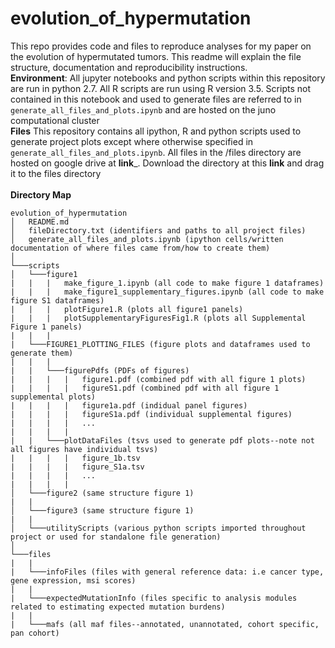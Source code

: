 # evolution_of_hypermutation
This repo provides code and files to reproduce analyses for my paper on the evolution of hypermutated tumors.  This readme will explain the file structure, documentation and reproducibility instructions.  <br>
**Environment**: All jupyter notebooks and python scripts within this repository are run in python 2.7.  All R scripts are run using R version 3.5. Scripts not contained in this notebook and used to generate files are referred to in <code>generate_all_files_and_plots.ipynb</code> and are hosted on the juno computational cluster<br>
**Files** This repository contains all ipython, R and python scripts used to generate project plots except where otherwise specified in <code>generate_all_files_and_plots.ipynb</code>.  All files in the /files directory are hosted on google drive at __link___.  Download the directory at this __link__ and drag it to the files directory  <br>
<br>
**Directory Map** 
```
evolution_of_hypermutation
│   README.md
│   fileDirectory.txt (identifiers and paths to all project files)    
│   generate_all_files_and_plots.ipynb (ipython cells/written documentation of where files came from/how to create them)
│
└───scripts
│   └───figure1
|   |   |   make_figure_1.ipynb (all code to make figure 1 dataframes)
|   |   |   make_figure1_supplementary_figures.ipynb (all code to make figure S1 dataframes)
|   |   |   plotFigure1.R (plots all figure1 panels)
|   |   |   plotSupplementaryFiguresFig1.R (plots all Supplemental Figure 1 panels)
|   |   |
|   └───FIGURE1_PLOTTING_FILES (figure plots and dataframes used to generate them)
|   |   |
|   |   └───figurePdfs (PDFs of figures)
|   |   |   |   figure1.pdf (combined pdf with all figure 1 plots)
|   |   |   |   figureS1.pdf (combined pdf with all figure 1 supplemental plots)
|   |   |   |   figure1a.pdf (indidual panel figures)
|   |   |   |   figureS1a.pdf (individual supplemental figures)
|   |   |   |   ...
|   |   |   |
|   |   └───plotDataFiles (tsvs used to generate pdf plots--note not all figures have individual tsvs)
|   |   |   |   figure_1b.tsv 
|   |   |   |   figure_S1a.tsv 
|   |   |   |   ...
|   |   |   |
│   └───figure2 (same structure figure 1)
|   |  
│   └───figure3 (same structure figure 1)
|   |   
│   └───utilityScripts (various python scripts imported throughout project or used for standalone file generation)
│
└───files
|   |
|   └───infoFiles (files with general reference data: i.e cancer type, gene expression, msi scores)
|   |
|   └───expectedMutationInfo (files specific to analysis modules related to estimating expected mutation burdens)
|   |
|   └───mafs (all maf files--annotated, unannotated, cohort specific, pan cohort)
```
